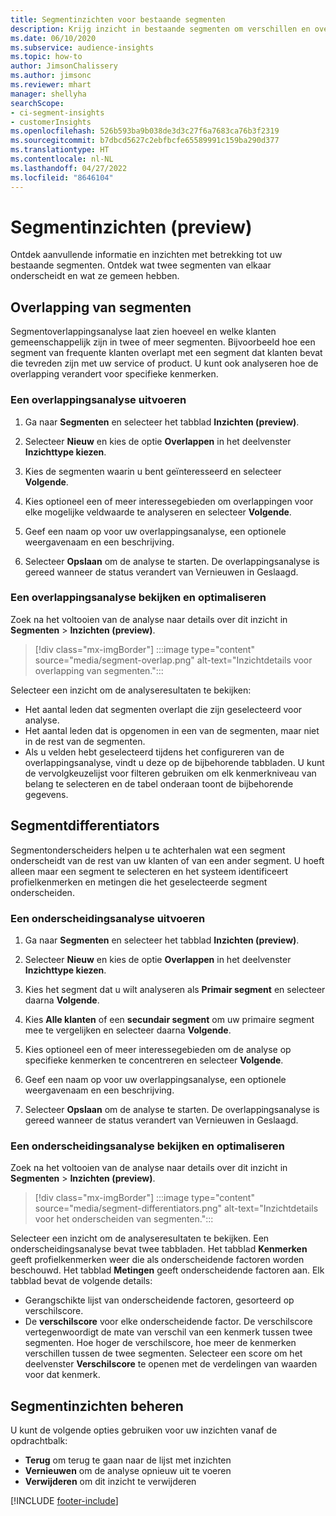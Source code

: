 ```yaml
---
title: Segmentinzichten voor bestaande segmenten
description: Krijg inzicht in bestaande segmenten om verschillen en overeenkomsten te zien.
ms.date: 06/10/2020
ms.subservice: audience-insights
ms.topic: how-to
author: JimsonChalissery
ms.author: jimsonc
ms.reviewer: mhart
manager: shellyha
searchScope:
- ci-segment-insights
- customerInsights
ms.openlocfilehash: 526b593ba9b038de3d3c27f6a7683ca76b3f2319
ms.sourcegitcommit: b7dbcd5627c2ebfbcfe65589991c159ba290d377
ms.translationtype: HT
ms.contentlocale: nl-NL
ms.lasthandoff: 04/27/2022
ms.locfileid: "8646104"
---
```

# <a name="segment-insights-preview"></a>Segmentinzichten (preview)

Ontdek aanvullende informatie en inzichten met betrekking tot uw bestaande segmenten. Ontdek wat twee segmenten van elkaar onderscheidt en wat ze gemeen hebben.

## <a name="segment-overlap"></a>Overlapping van segmenten

Segmentoverlappingsanalyse laat zien hoeveel en welke klanten gemeenschappelijk zijn in twee of meer segmenten. Bijvoorbeeld hoe een segment van frequente klanten overlapt met een segment dat klanten bevat die tevreden zijn met uw service of product.
U kunt ook analyseren hoe de overlapping verandert voor specifieke kenmerken.

### <a name="run-an-overlap-analysis"></a>Een overlappingsanalyse uitvoeren

1. Ga naar **Segmenten** en selecteer het tabblad **Inzichten (preview)**.

1. Selecteer **Nieuw** en kies de optie **Overlappen** in het deelvenster **Inzichttype kiezen**.

1. Kies de segmenten waarin u bent geïnteresseerd en selecteer **Volgende**.

1. Kies optioneel een of meer interessegebieden om overlappingen voor elke mogelijke veldwaarde te analyseren en selecteer **Volgende**.

1. Geef een naam op voor uw overlappingsanalyse, een optionele weergavenaam en een beschrijving.

1. Selecteer **Opslaan** om de analyse te starten. De overlappingsanalyse is gereed wanneer de status verandert van Vernieuwen in Geslaagd.

### <a name="view-and-optimize-an-overlap-analysis"></a>Een overlappingsanalyse bekijken en optimaliseren

Zoek na het voltooien van de analyse naar details over dit inzicht in **Segmenten** > **Inzichten (preview)**.

> [!div class="mx-imgBorder"]
> :::image type="content" source="media/segment-overlap.png" alt-text="Inzichtdetails voor overlapping van segmenten.":::

Selecteer een inzicht om de analyseresultaten te bekijken:

- Het aantal leden dat segmenten overlapt die zijn geselecteerd voor analyse.
- Het aantal leden dat is opgenomen in een van de segmenten, maar niet in de rest van de segmenten.
- Als u velden hebt geselecteerd tijdens het configureren van de overlappingsanalyse, vindt u deze op de bijbehorende tabbladen. U kunt de vervolgkeuzelijst voor filteren gebruiken om elk kenmerkniveau van belang te selecteren en de tabel onderaan toont de bijbehorende gegevens.

## <a name="segment-differentiators"></a>Segmentdifferentiators

Segmentonderscheiders helpen u te achterhalen wat een segment onderscheidt van de rest van uw klanten of van een ander segment. U hoeft alleen maar een segment te selecteren en het systeem identificeert profielkenmerken en metingen die het geselecteerde segment onderscheiden.

### <a name="run-a-differentiator-analysis"></a>Een onderscheidingsanalyse uitvoeren

1. Ga naar **Segmenten** en selecteer het tabblad **Inzichten (preview)**.

1. Selecteer **Nieuw** en kies de optie **Overlappen** in het deelvenster **Inzichttype kiezen**.

1. Kies het segment dat u wilt analyseren als **Primair segment** en selecteer daarna **Volgende**.

1. Kies **Alle klanten** of een **secundair segment** om uw primaire segment mee te vergelijken en selecteer daarna **Volgende**.

1. Kies optioneel een of meer interessegebieden om de analyse op specifieke kenmerken te concentreren en selecteer **Volgende**.

1. Geef een naam op voor uw overlappingsanalyse, een optionele weergavenaam en een beschrijving.

1. Selecteer **Opslaan** om de analyse te starten. De overlappingsanalyse is gereed wanneer de status verandert van Vernieuwen in Geslaagd.

### <a name="view-and-optimize-a-differentiators-analysis"></a>Een onderscheidingsanalyse bekijken en optimaliseren

Zoek na het voltooien van de analyse naar details over dit inzicht in **Segmenten** > **Inzichten (preview)**.

> [!div class="mx-imgBorder"]
> :::image type="content" source="media/segment-differentiators.png" alt-text="Inzichtdetails voor het onderscheiden van segmenten.":::

Selecteer een inzicht om de analyseresultaten te bekijken. Een onderscheidingsanalyse bevat twee tabbladen. Het tabblad **Kenmerken** geeft profielkenmerken weer die als onderscheidende factoren worden beschouwd. Het tabblad **Metingen** geeft onderscheidende factoren aan. Elk tabblad bevat de volgende details:

- Gerangschikte lijst van onderscheidende factoren, gesorteerd op verschilscore.
- De **verschilscore** voor elke onderscheidende factor. De verschilscore vertegenwoordigt de mate van verschil van een kenmerk tussen twee segmenten. Hoe hoger de verschilscore, hoe meer de kenmerken verschillen tussen de twee segmenten. Selecteer een score om het deelvenster **Verschilscore** te openen met de verdelingen van waarden voor dat kenmerk.

## <a name="manage-segment-insights"></a>Segmentinzichten beheren

U kunt de volgende opties gebruiken voor uw inzichten vanaf de opdrachtbalk:

- **Terug** om terug te gaan naar de lijst met inzichten
- **Vernieuwen** om de analyse opnieuw uit te voeren
- **Verwijderen** om dit inzicht te verwijderen


[!INCLUDE [footer-include](includes/footer-banner.md)]
